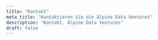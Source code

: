 ```yaml
---
title: "Kontakt"
meta_title: "Kontaktieren Sie die Alpine Data Ventures"
description: "Kontakt, Alpine Data Ventures"
draft: false
---
```

